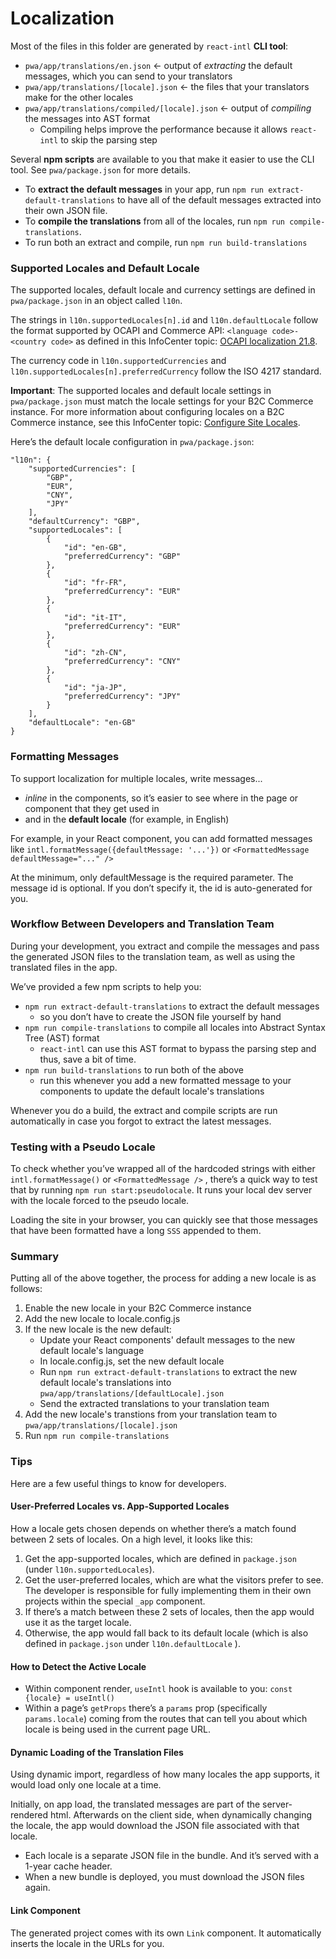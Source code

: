 # Localization

Most of the files in this folder are generated by `react-intl` **CLI tool**:

-   `pwa/app/translations/en.json` <- output of _extracting_ the default messages, which you can send to your translators
-   `pwa/app/translations/[locale].json` <- the files that your translators make for the other locales
-   `pwa/app/translations/compiled/[locale].json` <- output of _compiling_ the messages into AST format
    -   Compiling helps improve the performance because it allows `react-intl` to skip the parsing step

Several **npm scripts** are available to you that make it easier to use the CLI tool. See `pwa/package.json` for more details.

-   To **extract the default messages** in your app, run `npm run extract-default-translations` to have all of the default messages extracted into their own JSON file.
-   To **compile the translations** from all of the locales, run `npm run compile-translations`.
-   To run both an extract and compile, run `npm run build-translations`

### Supported Locales and Default Locale

The supported locales, default locale and currency settings are defined in `pwa/package.json` in an object called `l10n`.

The strings in `l10n.supportedLocales[n].id` and `l10n.defaultLocale` follow the format supported by OCAPI and Commerce API: `<language code>-<country code>` as defined in this InfoCenter topic: [OCAPI localization 21.8](https://documentation.b2c.commercecloud.salesforce.com/DOC1/topic/com.demandware.dochelp/OCAPI/current/usage/Localization.html).

The currency code in `l10n.supportedCurrencies` and `l10n.supportedLocales[n].preferredCurrency` follow the ISO 4217 standard.

**Important**: The supported locales and default locale settings in `pwa/package.json` must match the locale settings for your B2C Commerce instance. For more information about configuring locales on a B2C Commerce instance, see this InfoCenter topic: [Configure Site Locales](https://documentation.b2c.commercecloud.salesforce.com/DOC2/topic/com.demandware.dochelp/content/b2c_commerce/topics/admin/b2c_configuring_site_locales.html).

Here’s the default locale configuration in `pwa/package.json`:

```
"l10n": {
    "supportedCurrencies": [
        "GBP",
        "EUR",
        "CNY",
        "JPY"
    ],
    "defaultCurrency": "GBP",
    "supportedLocales": [
        {
            "id": "en-GB",
            "preferredCurrency": "GBP"
        },
        {
            "id": "fr-FR",
            "preferredCurrency": "EUR"
        },
        {
            "id": "it-IT",
            "preferredCurrency": "EUR"
        },
        {
            "id": "zh-CN",
            "preferredCurrency": "CNY"
        },
        {
            "id": "ja-JP",
            "preferredCurrency": "JPY"
        }
    ],
    "defaultLocale": "en-GB"
}
```

### Formatting Messages

To support localization for multiple locales, write messages...

-   _inline_ in the components, so it’s easier to see where in the page or component that they get used in
-   and in the **default locale** (for example, in English)

For example, in your React component, you can add formatted messages like `intl.formatMessage({defaultMessage: '...'})` or `<FormattedMessage defaultMessage="..." />`

At the minimum, only defaultMessage is the required parameter. The message id is optional. If you don’t specify it, the id is auto-generated for you.

### Workflow Between Developers and Translation Team

During your development, you extract and compile the messages and pass the generated JSON files to the translation team, as well as using the translated files in the app.

We’ve provided a few npm scripts to help you:

-   `npm run extract-default-translations` to extract the default messages
    -   so you don’t have to create the JSON file yourself by hand
-   `npm run compile-translations` to compile all locales into Abstract Syntax Tree (AST) format
    -   `react-intl` can use this AST format to bypass the parsing step and thus, save a bit of time.
-   `npm run build-translations` to run both of the above
    -   run this whenever you add a new formatted message to your components to update the default locale's translations

Whenever you do a build, the extract and compile scripts are run automatically in case you forgot to extract the latest messages.

### Testing with a Pseudo Locale

To check whether you’ve wrapped all of the hardcoded strings with either `intl.formatMessage()` or `<FormattedMessage />` , there’s a quick way to test that by running `npm run start:pseudolocale`. It runs your local dev server with the locale forced to the pseudo locale.

Loading the site in your browser, you can quickly see that those messages that have been formatted have a long `SSS` appended to them.

### Summary

Putting all of the above together, the process for adding a new locale is as follows:

1. Enable the new locale in your B2C Commerce instance
2. Add the new locale to locale.config.js
3. If the new locale is the new default:
    - Update your React components' default messages to the new default locale's language
    - In locale.config.js, set the new default locale
    - Run `npm run extract-default-translations` to extract the new default locale's translations into `pwa/app/translations/[defaultLocale].json`
    - Send the extracted translations to your translation team
4. Add the new locale's transtions from your translation team to `pwa/app/translations/[locale].json`
5. Run `npm run compile-translations`

### Tips

Here are a few useful things to know for developers.

#### User-Preferred Locales vs. App-Supported Locales

How a locale gets chosen depends on whether there’s a match found between 2 sets of locales. On a high level, it looks like this:

1. Get the app-supported locales, which are defined in `package.json` (under `l10n.supportedLocales`).
2. Get the user-preferred locales, which are what the visitors prefer to see. The developer is responsible for fully implementing them in their own projects within the special `_app` component.
3. If there’s a match between these 2 sets of locales, then the app would use it as the target locale.
4. Otherwise, the app would fall back to its default locale (which is also defined in `package.json` under `l10n.defaultLocale` ).

#### How to Detect the Active Locale

-   Within component render, `useIntl` hook is available to you: `const {locale} = useIntl()`
-   Within a page’s `getProps` there’s a `params` prop (specifically `params.locale`) coming from the routes that can tell you about which locale is being used in the current page URL.

#### Dynamic Loading of the Translation Files

Using dynamic import, regardless of how many locales the app supports, it would load only one locale at a time.

Initially, on app load, the translated messages are part of the server-rendered html. Afterwards on the client side, when dynamically changing the locale, the app would download the JSON file associated with that locale.

-   Each locale is a separate JSON file in the bundle. And it’s served with a 1-year cache header.
-   When a new bundle is deployed, you must download the JSON files again.

#### Link Component

The generated project comes with its own `Link` component. It automatically inserts the locale in the URLs for you.
